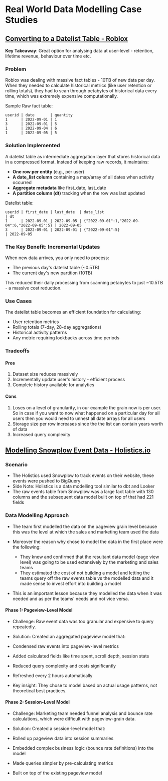 # **Real World Data Modelling Case Studies**

## **[Converting to a Datelist Table - Roblox](https://ctskennerton.github.io/2022/09/29/datelist-tables-at-roblox-data-engineering-meetup/)**

**Key Takeaway**: Great option for analysing data at user-level - retention, lifetime revenue, behaviour over time etc.

### **Problem**
Roblox was dealing with massive fact tables - 10TB of new data per day. When they needed to calculate historical metrics (like user retention or rolling totals), they had to scan through petabytes of historical data every time, which was extremely expensive computationally.

Sample Raw fact table:
```
userid | date       | quantity
1      | 2022-09-01 | 1
3      | 2022-09-01 | 5  
1      | 2022-09-04 | 6
1      | 2022-09-05 | 5
```

### **Solution Implemented**
A datelist table as intermediate aggregation layer that stores historical data in a compressed format. Instead of keeping raw records, it maintains:

- **One row per entity** (e.g., per user)
- **A date_list column** containing a map/array of all dates when activity occurred
- **Aggregate metadata** like first_date, last_date
- **A partition column (dt)** tracking when the row was last updated

Datelist table:
```
userid | first_date | last_date  | date_list                              | dt
1      | 2022-09-01 | 2022-09-05 | {"2022-09-01":1,"2022-09-04":6,"2022-09-05":5} | 2022-09-05
3      | 2022-09-01 | 2022-09-01 | {"2022-09-01":5}                      | 2022-09-05
```

### The Key Benefit: Incremental Updates
When new data arrives, you only need to process:
- The previous day's datelist table (~0.5TB)
- The current day's new partition (10TB)

This reduced their daily processing from scanning petabytes to just ~10.5TB - a massive cost reduction.

### Use Cases
The datelist table becomes an efficient foundation for calculating:
- User retention metrics
- Rolling totals (7-day, 28-day aggregations)
- Historical activity patterns
- Any metric requiring lookbacks across time periods

### Tradeoffs
#### Pros
1. Dataset size reduces massively
2. Incrementally update user's history - efficient process
3. Complete history available for analytics
#### Cons
1. Loses on a level of granularity, in our example the grain now is per user. So in case if you want to now what happened on a particular day for all users then you would need to unnest all date arrays for all users
2. Storage size per row increases since the the list can contain years worth of data
3. Increased query complexity

## **[Modelling Snowplow Event Data - Holistics.io](https://www.holistics.io/books/setup-analytics/modeling-example-a-real-world-use-case/)**

### **Scenario**
- The Holistics used Snowplow to track events on their website, these events were pushed to BigQuery
- Side Note: Holistics is a data modelling tool similar to dbt and Looker
- The raw events table from Snowplow was a large fact table with 130 columns and the subsequent data model built on top of that had 221 fields

### **Data Modelling Approach**
- The team first modelled the data on the pageview grain level because this was the level at which the sales and marketing team used the data
- Moreover the reason why chose to model the data in the first place were the following:
  - They knew and confirmed that the resultant data model (page view level) was going to be used extensively by the marketing and sales teams
  - They estimated the cost of not building a model and letting the teams query off the raw events table vs the modelled data and it made sense to invest effort into building a model
 
- This is an important lesson because they modelled the data when it was needed and as per the teams' needs and not vice versa.

#### **Phase 1: Pageview-Level Model**
- Challenge: Raw event data was too granular and expensive to query repeatedly.
- Solution: Created an aggregated pageview model that:

- Condensed raw events into pageview-level metrics
- Added calculated fields like time spent, scroll depth, session stats
- Reduced query complexity and costs significantly
- Refreshed every 2 hours automatically
- Key insight: They chose to model based on actual usage patterns, not theoretical best practices.

#### **Phase 2: Session-Level Model**
- Challenge: Marketing team needed funnel analysis and bounce rate calculations, which were difficult with pageview-grain data.
- Solution: Created a session-level model that:

- Rolled up pageview data into session summaries
- Embedded complex business logic (bounce rate definitions) into the model
- Made queries simpler by pre-calculating metrics
- Built on top of the existing pageview model    
